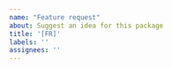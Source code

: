 ```yaml
---
name: "Feature request"
about: Suggest an idea for this package
title: '[FR]'
labels: ''
assignees: ''
---
```


<!--

Welcome to the bookdown GitHub repo 👋

Thanks for taking the time to file a feature request! Please start by searching for an existing feature request to avoid creating duplicate requests. If you find an existing feature request, please give it a thumbs-up reaction, as we'll use these reactions to help prioritize the implementation of these features in the future.

If the feature has not yet been filed, follow these advice to write good feature request: 

- Have you searched for an existing feature request to avoid creating duplicate requests? If you find an existing feature request, please give it a thumbs-up reaction, as we'll use these reactions to help prioritize the implementation of these features in the future.

- Provide a clear and concise description of the problem this proposed feature would address? For example, I struggle to do `[...]` with blogdown.

- Try to detail what you want to happen.

- Have you thought of alternative solutions or workarounds you've considered ? We'll be glad to know about them!

- Any other context or screenshots about your feature request that would help us understand ? Please include them!


If you'd also like to offer a solution, you are welcome to submit a pull request, although we appreciate filing an issue first to confirm that the team agrees with your idea and is happy with your basic proposal. Please read this guide for more information: <https://yihui.org/issue/#proposing-a-feature-implementation-or-bug-fix>

-->
